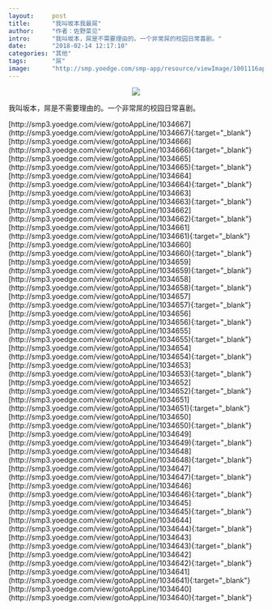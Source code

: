```yaml
---
layout:     post
title:      "我叫坂本我最屌"
author:     "作者：佐野菜见"
intro:      "我叫坂本，屌是不需要理由的。一个非常屌的校园日常喜剧。"
date:       "2018-02-14 12:17:10"
categories: "其他"
tags:       "屌"
image:      "http://smp.yoedge.com/smp-app/resource/viewImage/1001116appline.png"
---
```

<div style="text-align: center">
<p><img src="http://smp.yoedge.com/smp-app/resource/viewImage/1001116appline.png"/></p>
</div>
<p class="post-meta">
<span>我叫坂本，屌是不需要理由的。一个非常屌的校园日常喜剧。</span>
</p>
[http://smp3.yoedge.com/view/gotoAppLine/1034667](http://smp3.yoedge.com/view/gotoAppLine/1034667){:target="_blank"}
[http://smp3.yoedge.com/view/gotoAppLine/1034666](http://smp3.yoedge.com/view/gotoAppLine/1034666){:target="_blank"}
[http://smp3.yoedge.com/view/gotoAppLine/1034665](http://smp3.yoedge.com/view/gotoAppLine/1034665){:target="_blank"}
[http://smp3.yoedge.com/view/gotoAppLine/1034664](http://smp3.yoedge.com/view/gotoAppLine/1034664){:target="_blank"}
[http://smp3.yoedge.com/view/gotoAppLine/1034663](http://smp3.yoedge.com/view/gotoAppLine/1034663){:target="_blank"}
[http://smp3.yoedge.com/view/gotoAppLine/1034662](http://smp3.yoedge.com/view/gotoAppLine/1034662){:target="_blank"}
[http://smp3.yoedge.com/view/gotoAppLine/1034661](http://smp3.yoedge.com/view/gotoAppLine/1034661){:target="_blank"}
[http://smp3.yoedge.com/view/gotoAppLine/1034660](http://smp3.yoedge.com/view/gotoAppLine/1034660){:target="_blank"}
[http://smp3.yoedge.com/view/gotoAppLine/1034659](http://smp3.yoedge.com/view/gotoAppLine/1034659){:target="_blank"}
[http://smp3.yoedge.com/view/gotoAppLine/1034658](http://smp3.yoedge.com/view/gotoAppLine/1034658){:target="_blank"}
[http://smp3.yoedge.com/view/gotoAppLine/1034657](http://smp3.yoedge.com/view/gotoAppLine/1034657){:target="_blank"}
[http://smp3.yoedge.com/view/gotoAppLine/1034656](http://smp3.yoedge.com/view/gotoAppLine/1034656){:target="_blank"}
[http://smp3.yoedge.com/view/gotoAppLine/1034655](http://smp3.yoedge.com/view/gotoAppLine/1034655){:target="_blank"}
[http://smp3.yoedge.com/view/gotoAppLine/1034654](http://smp3.yoedge.com/view/gotoAppLine/1034654){:target="_blank"}
[http://smp3.yoedge.com/view/gotoAppLine/1034653](http://smp3.yoedge.com/view/gotoAppLine/1034653){:target="_blank"}
[http://smp3.yoedge.com/view/gotoAppLine/1034652](http://smp3.yoedge.com/view/gotoAppLine/1034652){:target="_blank"}
[http://smp3.yoedge.com/view/gotoAppLine/1034651](http://smp3.yoedge.com/view/gotoAppLine/1034651){:target="_blank"}
[http://smp3.yoedge.com/view/gotoAppLine/1034650](http://smp3.yoedge.com/view/gotoAppLine/1034650){:target="_blank"}
[http://smp3.yoedge.com/view/gotoAppLine/1034649](http://smp3.yoedge.com/view/gotoAppLine/1034649){:target="_blank"}
[http://smp3.yoedge.com/view/gotoAppLine/1034648](http://smp3.yoedge.com/view/gotoAppLine/1034648){:target="_blank"}
[http://smp3.yoedge.com/view/gotoAppLine/1034647](http://smp3.yoedge.com/view/gotoAppLine/1034647){:target="_blank"}
[http://smp3.yoedge.com/view/gotoAppLine/1034646](http://smp3.yoedge.com/view/gotoAppLine/1034646){:target="_blank"}
[http://smp3.yoedge.com/view/gotoAppLine/1034645](http://smp3.yoedge.com/view/gotoAppLine/1034645){:target="_blank"}
[http://smp3.yoedge.com/view/gotoAppLine/1034644](http://smp3.yoedge.com/view/gotoAppLine/1034644){:target="_blank"}
[http://smp3.yoedge.com/view/gotoAppLine/1034643](http://smp3.yoedge.com/view/gotoAppLine/1034643){:target="_blank"}
[http://smp3.yoedge.com/view/gotoAppLine/1034642](http://smp3.yoedge.com/view/gotoAppLine/1034642){:target="_blank"}
[http://smp3.yoedge.com/view/gotoAppLine/1034641](http://smp3.yoedge.com/view/gotoAppLine/1034641){:target="_blank"}
[http://smp3.yoedge.com/view/gotoAppLine/1034640](http://smp3.yoedge.com/view/gotoAppLine/1034640){:target="_blank"}


